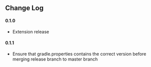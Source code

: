 ## Change Log
#### 0.1.0 
* Extension release
#### 0.1.1
* Ensure that gradle.properties contains the correct version before merging release branch to master branch